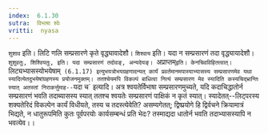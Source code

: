 ```yaml
---
index:  6.1.30
sutra:  विभाषा श्वेः
vritti:  nyasa
---
```


`शुशाव` इति। लिटि णलि सम्प्रसारणे कृते वृद्ध्यावादेशौ। `शिश्वाय` इति। यदा न सम्प्रसारणं तदा वृद्ध्यायादेशौ। `शुशुवतुः, शिश्वियतुः, इति। यदा सम्प्रसारणं तदोवङ्, अन्यदेयङ्। `अप्राप्तम्` इति। केनचिवविहितत्वात्।
`लिट्यभ्यासस्योभयेषाम्` (6.1.17) इत्युभयत्रोभयग्रहणादन्यत् कार्यं प्रवर्तमानमपास्याभ्यासस्य सम्प्रसारणमेव यथा स्यादित्येतदुभयेषांग्रहणस्य प्रयोजनमुक्तम्। ततश्चेयमपि विकल्पं बाधित्वा नित्यं सम्प्रसारण मेव स्यादिति कस्यचिद्भ्रान्तिः स्यात् अतस्तां निराकर्त्तुमाह--`यदा च` इत्यादि। अत्र श्वयतेर्विभाषा सम्प्रसारणमुच्यते, यदि कदाचिद्धातोर्न सम्प्रसारणं भवति तदाब्यासस्य स्यात् ततश्च श्वयतेः सम्प्रसारणं पाक्षिकं न कृतं स्यात्। स्यादेतत्--लिट्परस्य शक्यतेरिदं विकल्पेन कार्यं विधीयते, तस्य च तदस्त्येवेति? असम्यगेतत्; द्विष्प्रयोगे हि द्विर्वचने क्रियामात्रं भिद्यते, न धातुरूपमिति कुतः पूर्वपरयोः कार्यसम्बन्धं प्रति भेदः? तस्माद्यदा धातोर्न भवति तदाभ्यासस्यापि न भवत्येव।।

